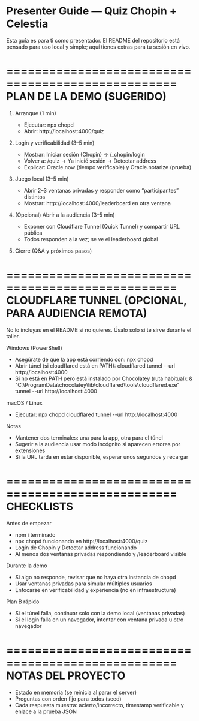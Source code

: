 # Presenter Guide — Quiz Chopin + Celestia

Esta guía es para ti como presentador. El README del repositorio está pensado para uso local y simple; aquí tienes extras para tu sesión en vivo.

==================================================
PLAN DE LA DEMO (SUGERIDO)
==================================================
1) Arranque (1 min)
   - Ejecutar: npx chopd
   - Abrir:    http://localhost:4000/quiz

2) Login y verificabilidad (3–5 min)
   - Mostrar:  Iniciar sesión (Chopin)  →  /_chopin/login
   - Volver a: /quiz  →  Ya inicié sesión → Detectar address
   - Explicar: Oracle.now (tiempo verificable) y Oracle.notarize (prueba)

3) Juego local (3–5 min)
   - Abrir 2–3 ventanas privadas y responder como “participantes” distintos
   - Mostrar:  http://localhost:4000/leaderboard  en otra ventana

4) (Opcional) Abrir a la audiencia (3–5 min)
   - Exponer con Cloudflare Tunnel (Quick Tunnel) y compartir URL pública
   - Todos responden a la vez; se ve el leaderboard global

5) Cierre (Q&A y próximos pasos)

==================================================
CLOUDFLARE TUNNEL (OPCIONAL, PARA AUDIENCIA REMOTA)
==================================================
No lo incluyas en el README si no quieres. Úsalo solo si te sirve durante el taller.

Windows (PowerShell)
- Asegúrate de que la app está corriendo con:  npx chopd
- Abrir túnel (si cloudflared está en PATH):
  cloudflared tunnel --url http://localhost:4000
- Si no está en PATH pero está instalado por Chocolatey (ruta habitual):
  & "C:\ProgramData\chocolatey\lib\cloudflared\tools\cloudflared.exe" tunnel --url http://localhost:4000

macOS / Linux
- Ejecutar:
  npx chopd
  cloudflared tunnel --url http://localhost:4000

Notas
- Mantener dos terminales: una para la app, otra para el túnel
- Sugerir a la audiencia usar modo incógnito si aparecen errores por extensiones
- Si la URL tarda en estar disponible, esperar unos segundos y recargar

==================================================
CHECKLISTS
==================================================
Antes de empezar
- npm i terminado
- npx chopd funcionando en http://localhost:4000/quiz
- Login de Chopin y Detectar address funcionando
- Al menos dos ventanas privadas respondiendo y /leaderboard visible

Durante la demo
- Si algo no responde, revisar que no haya otra instancia de chopd
- Usar ventanas privadas para simular múltiples usuarios
- Enfocarse en verificabilidad y experiencia (no en infraestructura)

Plan B rápido
- Si el túnel falla, continuar solo con la demo local (ventanas privadas)
- Si el login falla en un navegador, intentar con ventana privada u otro navegador

==================================================
NOTAS DEL PROYECTO
==================================================
- Estado en memoria (se reinicia al parar el server)
- Preguntas con orden fijo para todos (seed)
- Cada respuesta muestra: acierto/incorrecto, timestamp verificable y enlace a la prueba JSON
